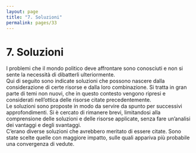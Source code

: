 ```yaml
---
layout: page
title: "7. Soluzioni"
permalink: pages/33
---
```


# 7\. Soluzioni

I problemi che il mondo politico deve affrontare sono conosciuti e non si sente la necessità di dibatterli ulteriormente.  
 Qui di seguito sono indicate soluzioni che possono nascere dalla considerazione di certe risorse e dalla loro combinazione. Si tratta in gran parte di temi non nuovi, che in questo contesto vengono ripresi e considerati nell’ottica delle risorse citate precedentemente.  
 Le soluzioni sono proposte in modo da servire da spunto per successivi approfondimenti. Si è cercato di rimanere brevi, limitandosi alla comprensione delle soluzioni e delle risorse applicate, senza fare un’analisi dei vantaggi e degli svantaggi.  
 C’erano diverse soluzioni che avrebbero meritato di essere citate. Sono state scelte quelle con maggiore impatto, sulle quali appariva più probabile una convergenza di vedute.

